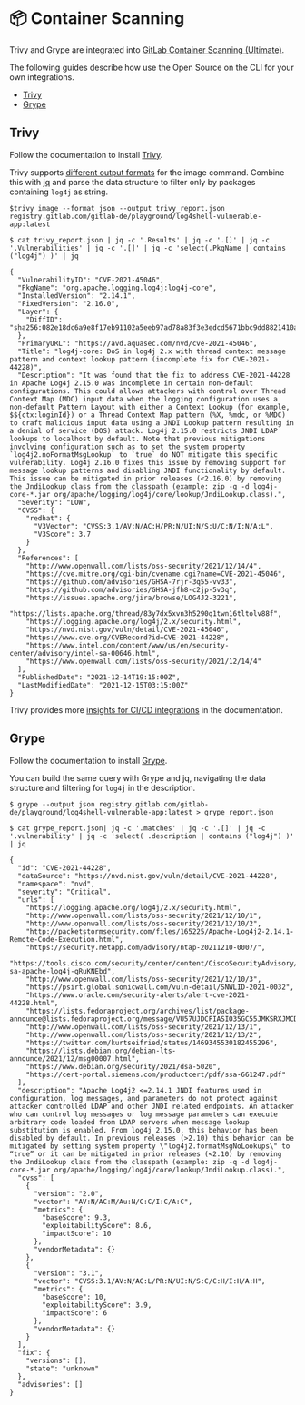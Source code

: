 # 📦 Container Scanning

Trivy and Grype are integrated into [GitLab Container Scanning (Ultimate)](https://docs.gitlab.com/ee/user/application_security/container_scanning/).

The following guides describe how use the Open Source on the CLI for your own integrations. 

- [Trivy](#trivy)
- [Grype](#grype)

## Trivy

Follow the documentation to install [Trivy](https://aquasecurity.github.io/trivy/v0.21.2/getting-started/installation/).

Trivy supports [different output formats](https://aquasecurity.github.io/trivy/v0.21.2/getting-started/cli/image/) for the image command. Combine this with [jq](/blog/2021/04/21/devops-workflows-json-format-jq-ci-cd-lint/) and parse the data structure to filter only by packages containing `log4j` as string. 

```
$trivy image --format json --output trivy_report.json registry.gitlab.com/gitlab-de/playground/log4shell-vulnerable-app:latest

$ cat trivy_report.json | jq -c '.Results' | jq -c '.[]' | jq -c '.Vulnerabilities' | jq -c '.[]' | jq -c 'select(.PkgName | contains ("log4j") )' | jq

{
  "VulnerabilityID": "CVE-2021-45046",
  "PkgName": "org.apache.logging.log4j:log4j-core",
  "InstalledVersion": "2.14.1",
  "FixedVersion": "2.16.0",
  "Layer": {
    "DiffID": "sha256:082e18dc6a9e8f17eb91102a5eeb97ad78a83f3e3edcd5671bbc9dd8821410a2"
  },
  "PrimaryURL": "https://avd.aquasec.com/nvd/cve-2021-45046",
  "Title": "log4j-core: DoS in log4j 2.x with thread context message pattern and context lookup pattern (incomplete fix for CVE-2021-44228)",
  "Description": "It was found that the fix to address CVE-2021-44228 in Apache Log4j 2.15.0 was incomplete in certain non-default configurations. This could allows attackers with control over Thread Context Map (MDC) input data when the logging configuration uses a non-default Pattern Layout with either a Context Lookup (for example, $${ctx:loginId}) or a Thread Context Map pattern (%X, %mdc, or %MDC) to craft malicious input data using a JNDI Lookup pattern resulting in a denial of service (DOS) attack. Log4j 2.15.0 restricts JNDI LDAP lookups to localhost by default. Note that previous mitigations involving configuration such as to set the system property `log4j2.noFormatMsgLookup` to `true` do NOT mitigate this specific vulnerability. Log4j 2.16.0 fixes this issue by removing support for message lookup patterns and disabling JNDI functionality by default. This issue can be mitigated in prior releases (<2.16.0) by removing the JndiLookup class from the classpath (example: zip -q -d log4j-core-*.jar org/apache/logging/log4j/core/lookup/JndiLookup.class).",
  "Severity": "LOW",
  "CVSS": {
    "redhat": {
      "V3Vector": "CVSS:3.1/AV:N/AC:H/PR:N/UI:N/S:U/C:N/I:N/A:L",
      "V3Score": 3.7
    }
  },
  "References": [
    "http://www.openwall.com/lists/oss-security/2021/12/14/4",
    "https://cve.mitre.org/cgi-bin/cvename.cgi?name=CVE-2021-45046",
    "https://github.com/advisories/GHSA-7rjr-3q55-vv33",
    "https://github.com/advisories/GHSA-jfh8-c2jp-5v3q",
    "https://issues.apache.org/jira/browse/LOG4J2-3221",
    "https://lists.apache.org/thread/83y7dx5xvn3h5290q1twn16tltolv88f",
    "https://logging.apache.org/log4j/2.x/security.html",
    "https://nvd.nist.gov/vuln/detail/CVE-2021-45046",
    "https://www.cve.org/CVERecord?id=CVE-2021-44228",
    "https://www.intel.com/content/www/us/en/security-center/advisory/intel-sa-00646.html",
    "https://www.openwall.com/lists/oss-security/2021/12/14/4"
  ],
  "PublishedDate": "2021-12-14T19:15:00Z",
  "LastModifiedDate": "2021-12-15T03:15:00Z"
}
```

Trivy provides more [insights for CI/CD integrations](https://aquasecurity.github.io/trivy/v0.21.2/advanced/integrations/gitlab-ci/) in the documentation. 

## Grype 

Follow the documentation to install [Grype](https://github.com/anchore/grype#installation).

You can build the same query with Grype and jq, navigating the data structure and filtering for `log4j` in the description. 

```
$ grype --output json registry.gitlab.com/gitlab-de/playground/log4shell-vulnerable-app:latest > grype_report.json

$ cat grype_report.json| jq -c '.matches' | jq -c '.[]' | jq -c '.vulnerability' | jq -c 'select( .description | contains ("log4j") )' | jq

{
  "id": "CVE-2021-44228",
  "dataSource": "https://nvd.nist.gov/vuln/detail/CVE-2021-44228",
  "namespace": "nvd",
  "severity": "Critical",
  "urls": [
    "https://logging.apache.org/log4j/2.x/security.html",
    "http://www.openwall.com/lists/oss-security/2021/12/10/1",
    "http://www.openwall.com/lists/oss-security/2021/12/10/2",
    "http://packetstormsecurity.com/files/165225/Apache-Log4j2-2.14.1-Remote-Code-Execution.html",
    "https://security.netapp.com/advisory/ntap-20211210-0007/",
    "https://tools.cisco.com/security/center/content/CiscoSecurityAdvisory/cisco-sa-apache-log4j-qRuKNEbd",
    "http://www.openwall.com/lists/oss-security/2021/12/10/3",
    "https://psirt.global.sonicwall.com/vuln-detail/SNWLID-2021-0032",
    "https://www.oracle.com/security-alerts/alert-cve-2021-44228.html",
    "https://lists.fedoraproject.org/archives/list/package-announce@lists.fedoraproject.org/message/VU57UJDCFIASIO35GC55JMKSRXJMCDFM/",
    "http://www.openwall.com/lists/oss-security/2021/12/13/1",
    "http://www.openwall.com/lists/oss-security/2021/12/13/2",
    "https://twitter.com/kurtseifried/status/1469345530182455296",
    "https://lists.debian.org/debian-lts-announce/2021/12/msg00007.html",
    "https://www.debian.org/security/2021/dsa-5020",
    "https://cert-portal.siemens.com/productcert/pdf/ssa-661247.pdf"
  ],
  "description": "Apache Log4j2 <=2.14.1 JNDI features used in configuration, log messages, and parameters do not protect against attacker controlled LDAP and other JNDI related endpoints. An attacker who can control log messages or log message parameters can execute arbitrary code loaded from LDAP servers when message lookup substitution is enabled. From log4j 2.15.0, this behavior has been disabled by default. In previous releases (>2.10) this behavior can be mitigated by setting system property \"log4j2.formatMsgNoLookups\" to “true” or it can be mitigated in prior releases (<2.10) by removing the JndiLookup class from the classpath (example: zip -q -d log4j-core-*.jar org/apache/logging/log4j/core/lookup/JndiLookup.class).",
  "cvss": [
    {
      "version": "2.0",
      "vector": "AV:N/AC:M/Au:N/C:C/I:C/A:C",
      "metrics": {
        "baseScore": 9.3,
        "exploitabilityScore": 8.6,
        "impactScore": 10
      },
      "vendorMetadata": {}
    },
    {
      "version": "3.1",
      "vector": "CVSS:3.1/AV:N/AC:L/PR:N/UI:N/S:C/C:H/I:H/A:H",
      "metrics": {
        "baseScore": 10,
        "exploitabilityScore": 3.9,
        "impactScore": 6
      },
      "vendorMetadata": {}
    }
  ],
  "fix": {
    "versions": [],
    "state": "unknown"
  },
  "advisories": []
}
```

